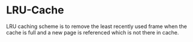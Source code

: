 # LRU-Cache
LRU caching scheme is to remove the least recently used frame when the cache is full and a new page is referenced which is not there in cache.
